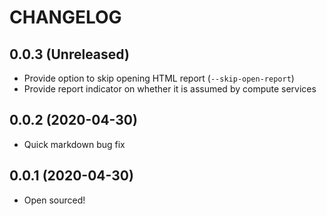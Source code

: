 # CHANGELOG

## 0.0.3 (Unreleased)
* Provide option to skip opening HTML report (`--skip-open-report`)
* Provide report indicator on whether it is assumed by compute services

## 0.0.2 (2020-04-30)
* Quick markdown bug fix

## 0.0.1 (2020-04-30)
* Open sourced!
